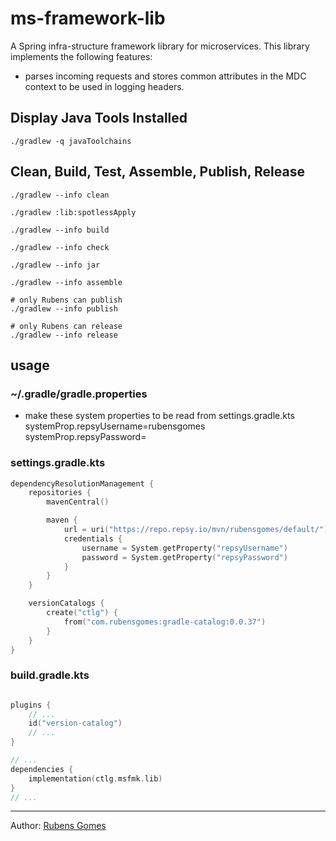 # ms-framework-lib

A Spring infra-structure framework library for microservices.
This library implements the following features:

- parses incoming requests and stores common attributes in the MDC context to be
  used in logging headers.

## Display Java Tools Installed

```shell
./gradlew -q javaToolchains
```

## Clean, Build, Test, Assemble, Publish, Release

```shell
./gradlew --info clean
```

```shell
./gradlew :lib:spotlessApply
```

```shell
./gradlew --info build
```

```shell
./gradlew --info check
```

```shell
./gradlew --info jar
```

```shell
./gradlew --info assemble
```

```shell
# only Rubens can publish
./gradlew --info publish
```

```shell
# only Rubens can release
./gradlew --info release
```

## usage

### ~/.gradle/gradle.properties

- make these system properties to be read from settings.gradle.kts
  systemProp.repsyUsername=rubensgomes
  systemProp.repsyPassword=<RESTRICTED>

### settings.gradle.kts

```kotlin
dependencyResolutionManagement {
    repositories {
        mavenCentral()

        maven {
            url = uri("https://repo.repsy.io/mvn/rubensgomes/default/")
            credentials {
                username = System.getProperty("repsyUsername")
                password = System.getProperty("repsyPassword")
            }
        }
    }

    versionCatalogs {
        create("ctlg") {
            from("com.rubensgomes:gradle-catalog:0.0.37")
        }
    }
}
```

### build.gradle.kts

```kotlin

plugins {
    // ...
    id("version-catalog")
    // ...
}

// ...
dependencies {
    implementation(ctlg.msfmk.lib)
}
// ...
```

---
Author:  [Rubens Gomes](https://rubensgomes.com/)
